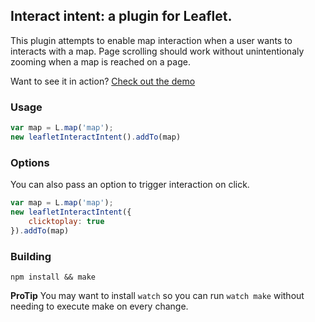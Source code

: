 ## Interact intent: a plugin for Leaflet.

This plugin attempts to enable map interaction when a user wants to interacts
with a map. Page scrolling should work without unintentionaly zooming when a
map is reached on a page.

Want to see it in action? [Check out the demo](http://tristen.ca/leaflet-interact-intent/)

### Usage

``` js
var map = L.map('map');
new leafletInteractIntent().addTo(map)
```

### Options

You can also pass an option to trigger interaction on click.

``` js
var map = L.map('map');
new leafletInteractIntent({
    clicktoplay: true
}).addTo(map)
```

### Building

    npm install && make

__ProTip__ You may want to install `watch` so you can run `watch make`
without needing to execute make on every change.
